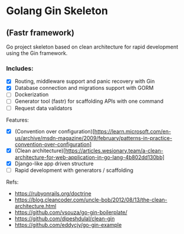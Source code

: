 # Golang Gin Skeleton
## (Fastr framework)
Go project skeleton based on clean architecture for rapid development using the Gin framework.

### Includes:
- [x] Routing, middleware support and panic recovery with Gin
- [x] Database connection and migrations support with GORM
- [ ] Dockerization
- [ ] Generator tool (fastr) for scaffolding APIs with one command
- [ ] Request data validators

Features:
- [X] (Convention over configuration)[https://learn.microsoft.com/en-us/archive/msdn-magazine/2009/february/patterns-in-practice-convention-over-configuration]
- [x] (Clean architecture)[https://articles.wesionary.team/a-clean-architecture-for-web-application-in-go-lang-4b802dd130bb]
- [x] Django-like app driven structure
- [ ] Rapid development with generators / scaffolding

Refs:
- https://rubyonrails.org/doctrine
- https://blog.cleancoder.com/uncle-bob/2012/08/13/the-clean-architecture.html
- https://github.com/vsouza/go-gin-boilerplate/
- https://github.com/dipeshdulal/clean-gin
- https://github.com/eddycjy/go-gin-example
